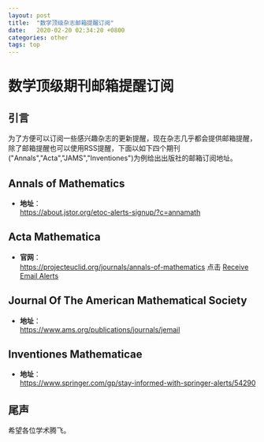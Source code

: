 ```yaml
---
layout: post
title:  "数学顶级杂志邮箱提醒订阅"
date:   2020-02-20 02:34:20 +0800
categories: other
tags: top
---
```


# 数学顶级期刊邮箱提醒订阅

## 引言

为了方便可以订阅一些感兴趣杂志的更新提醒，现在杂志几乎都会提供邮箱提醒，除了邮箱提醒也可以使用RSS提醒，下面以如下四个期刊("Annals","Acta","JAMS","Inventiones")为例给出出版社的邮箱订阅地址。

## Annals of Mathematics

- **地址**：    
<a href="https://about.jstor.org/etoc-alerts-signup/?c=annamath">https://about.jstor.org/etoc-alerts-signup/?c=annamath</a>

## Acta Mathematica

- **官网**：    
<a href="https://projecteuclid.org/journals/annals-of-mathematics">https://projecteuclid.org/journals/annals-of-mathematics</a>
点击 <a href="https://projecteuclid.org/journals/annals-of-mathematics">Receive Email Alerts</a>

## Journal Of The American Mathematical Society

- **地址**：    
<a href="https://www.ams.org/publications/journals/jemail">https://www.ams.org/publications/journals/jemail</a>

## Inventiones Mathematicae

- **地址**：    
<a href="https://www.springer.com/gp/stay-informed-with-springer-alerts/54290">https://www.springer.com/gp/stay-informed-with-springer-alerts/54290</a>

## 尾声

希望各位学术腾飞。